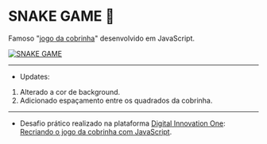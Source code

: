 #  SNAKE GAME  :snake:

  Famoso "[jogo da cobrinha](https://lucasrmagalhaes.github.io/snake-js/ "jogo da cobrinha")" desenvolvido em JavaScript.

[![SNAKE GAME](https://i.imgur.com/3eKgtYO.jpg "SNAKE GAME")](https://i.imgur.com/3eKgtYO.jpg "SNAKE GAME")


------------



- Updates:
1. Alterado a cor de background.
2. Adicionado espaçamento entre os quadrados da cobrinha.

------------



- Desafio prático realizado na plataforma [Digital Innovation One](https://web.digitalinnovation.one/home "Digital Innovation One"): [Recriando o jogo da cobrinha com JavaScript](https://web.digitalinnovation.one/course/desafio-pratico-recriando-o-jogo-da-cobrinha-com-javascript/learning/66d83831-bae1-45f7-b2ea-af7d64d5d4f5?back=/track/desenvolvedor-front-end-reactjs&bootcamp_id=abf8f19f-691b-4dac-a14a-11ddcf3a14cd "Recriando o jogo da cobrinha com JavaScript").

